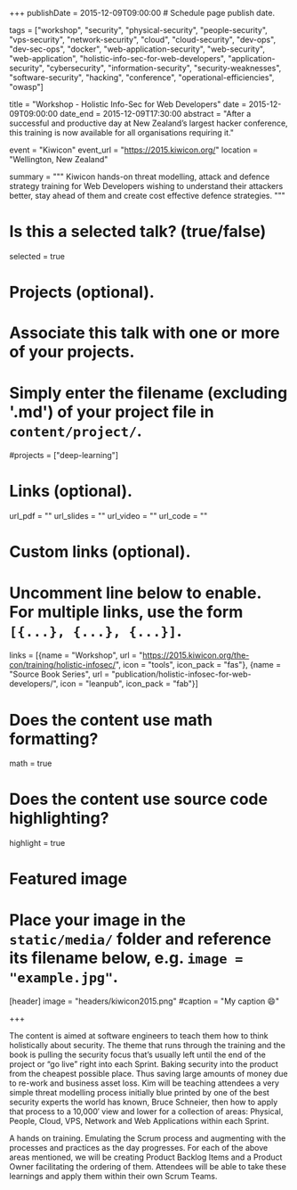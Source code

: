 +++
publishDate = 2015-12-09T09:00:00  # Schedule page publish date.

tags = ["workshop", "security", "physical-security", "people-security", "vps-security", "network-security", "cloud", "cloud-security", "dev-ops", "dev-sec-ops", "docker", "web-application-security", "web-security", "web-application", "holistic-info-sec-for-web-developers", "application-security", "cybersecurity", "information-security", "security-weaknesses", "software-security", "hacking", "conference", "operational-efficiencies", "owasp"]

title = "Workshop - Holistic Info-Sec for Web Developers"
date = 2015-12-09T09:00:00
date_end = 2015-12-09T17:30:00
abstract = "After a successful and productive day at New Zealand’s largest hacker conference, this training is now available for all organisations requiring it."

event = "Kiwicon"
event_url = "https://2015.kiwicon.org/"
location = "Wellington, New Zealand"

summary = """
Kiwicon hands-on threat modelling, attack and defence strategy training for Web Developers wishing to understand their attackers better, stay ahead of them and create cost effective defence strategies.
"""

# Is this a selected talk? (true/false)
selected = true

# Projects (optional).
#   Associate this talk with one or more of your projects.
#   Simply enter the filename (excluding '.md') of your project file in `content/project/`.
#projects = ["deep-learning"]

# Links (optional).
url_pdf = ""
url_slides = ""
url_video = ""
url_code = ""

# Custom links (optional).
#   Uncomment line below to enable. For multiple links, use the form `[{...}, {...}, {...}]`.
links = [{name = "Workshop", url = "https://2015.kiwicon.org/the-con/training/holistic-infosec/", icon = "tools", icon_pack = "fas"}, {name = "Source Book Series", url = "publication/holistic-infosec-for-web-developers/", icon = "leanpub", icon_pack = "fab"}]


# Does the content use math formatting?
math = true

# Does the content use source code highlighting?
highlight = true

# Featured image
# Place your image in the `static/media/` folder and reference its filename below, e.g. `image = "example.jpg"`.
[header]
image = "headers/kiwicon2015.png"
#caption = "My caption :smile:"

+++

The content is aimed at software engineers to teach them how to think holistically about security. The theme that runs through the training and the book is pulling the security focus that’s usually left until the end of the project or “go live” right into each Sprint. Baking security into the product from the cheapest possible place. Thus saving large amounts of money due to re-work and business asset loss. Kim will be teaching attendees a very simple threat modelling process initially blue printed by one of the best security experts the world has known, Bruce Schneier, then how to apply that process to a 10,000′ view and lower for a collection of areas: Physical, People, Cloud, VPS, Network and Web Applications within each Sprint.

A hands on training. Emulating the Scrum process and augmenting with the processes and practices as the day progresses. For each of the above areas mentioned, we will be creating Product Backlog Items and a Product Owner facilitating the ordering of them. Attendees will be able to take these learnings and apply them within their own Scrum Teams.
